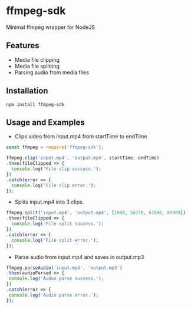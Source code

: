 # ffmpeg-sdk
Minimal ffmpeg wrapper for NodeJS

## Features
 * Media file clipping
 * Media file splitting
 * Parsing audio from media files

## Installation 
`npm install ffmpeg-sdk`

## Usage and Examples

 * Clips video from input.mp4 from startTime to endTime  
```js
const ffmpeg = require('ffmpeg-sdk');

ffmpeg.clip('input.mp4', 'output.mp4', startTime, endTime)
.then(fileClipped => {
  console.log('File clip success.');
})
.catch(error => {
  console.log('File clip error.');
});
```

 * Splits input.mp4 into 3 clips.
```js
ffmpeg.split('input.mp4', 'output.mp4', [1000, 56770, 67880, 89909])
.then(fileClipped => {
  console.log('File split success.');
})
.catch(error => {
  console.log('File split error.');
});
```

 * Parse audio from input.mp4 and saves in output.mp3  
 ```js
 ffmpeg.parseAudio('input.mp4', 'output.mp3')
.then(audioParsed => {
  console.log('Auduo parse success.');
})
.catch(error => {
  console.log('Audio parse error.');
});
```